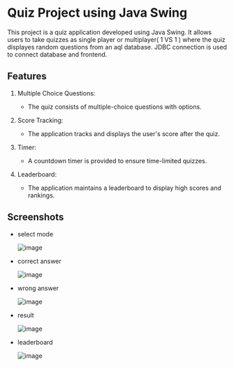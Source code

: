 # Quiz Project using Java Swing

This project is a quiz application developed using Java Swing. It allows users to take quizzes as single player or multiplayer( 1 VS 1 ) where the quiz displayes random questions from an aql database. JDBC connection is used to connect database and frontend.

## Features

1. Multiple Choice Questions:
   - The quiz consists of multiple-choice questions with options.

2. Score Tracking:
   - The application tracks and displays the user's score after the quiz.

3. Timer:
   - A countdown timer is provided to ensure time-limited quizzes.

4. Leaderboard:
   - The application maintains a leaderboard to display high scores and rankings.

## Screenshots 
- select mode

   ![image](https://user-images.githubusercontent.com/94105472/236763243-d3be5ff8-902a-4f93-b373-7587786dc5d5.png)

- correct answer

   ![image](https://user-images.githubusercontent.com/94105472/236763716-43d7c7e5-f001-4ba8-b9e4-afa265614cdd.png)

- wrong answer

   ![image](https://user-images.githubusercontent.com/94105472/236763541-39640bb7-6a53-4926-bf6e-4fb8614a4a1a.png)

- result

   ![image](https://user-images.githubusercontent.com/94105472/236763901-29404579-0a08-41b4-bd8e-b2c538507e90.png)

- leaderboard

   ![image](https://user-images.githubusercontent.com/94105472/236765100-8a87c086-550d-4b92-845a-2dd6eddaf62f.png)



